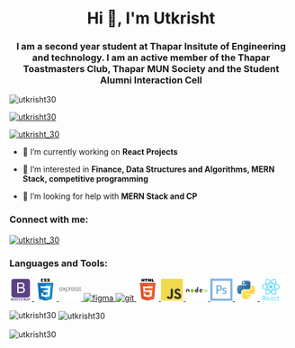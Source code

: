 <h1 align="center">Hi 👋, I'm Utkrisht</h1>
<h3 align="center">I am a second year student at Thapar Insitute of Engineering and technology. I am an active member of the Thapar Toastmasters Club, Thapar MUN Society and the Student Alumni Interaction Cell</h3>

<p align="left"> <img src="https://komarev.com/ghpvc/?username=utkrisht30&label=Profile%20views&color=0e75b6&style=flat" alt="utkrisht30" /> </p>

<p align="left"> <a href="https://github.com/ryo-ma/github-profile-trophy"><img src="https://github-profile-trophy.vercel.app/?username=utkrisht30" alt="utkrisht30" /></a> </p>

<p align="left"> <a href="https://twitter.com/utkrisht_30" target="blank"><img src="https://img.shields.io/twitter/follow/utkrisht_30?logo=twitter&style=for-the-badge" alt="utkrisht_30" /></a> </p>

- 🔭 I’m currently working on **React Projects**

- 👯 I’m interested in **Finance, Data Structures and Algorithms, MERN Stack, competitive programming**

- 🤝 I’m looking for help with **MERN Stack and CP**

<h3 align="left">Connect with me:</h3>
<p align="left">
<a href="https://twitter.com/utkrisht_30" target="blank"><img align="center" src="https://raw.githubusercontent.com/rahuldkjain/github-profile-readme-generator/master/src/images/icons/Social/twitter.svg" alt="utkrisht_30" height="30" width="40" /></a>
</p>

<h3 align="left">Languages and Tools:</h3>
<p align="left"> <a href="https://getbootstrap.com" target="_blank"> <img src="https://raw.githubusercontent.com/devicons/devicon/master/icons/bootstrap/bootstrap-plain-wordmark.svg" alt="bootstrap" width="40" height="40"/> </a> <a href="https://www.w3schools.com/css/" target="_blank"> <img src="https://raw.githubusercontent.com/devicons/devicon/master/icons/css3/css3-original-wordmark.svg" alt="css3" width="40" height="40"/> </a> <a href="https://expressjs.com" target="_blank"> <img src="https://raw.githubusercontent.com/devicons/devicon/master/icons/express/express-original-wordmark.svg" alt="express" width="40" height="40"/> </a> <a href="https://www.figma.com/" target="_blank"> <img src="https://www.vectorlogo.zone/logos/figma/figma-icon.svg" alt="figma" width="40" height="40"/> </a> <a href="https://git-scm.com/" target="_blank"> <img src="https://www.vectorlogo.zone/logos/git-scm/git-scm-icon.svg" alt="git" width="40" height="40"/> </a> <a href="https://www.w3.org/html/" target="_blank"> <img src="https://raw.githubusercontent.com/devicons/devicon/master/icons/html5/html5-original-wordmark.svg" alt="html5" width="40" height="40"/> </a> <a href="https://developer.mozilla.org/en-US/docs/Web/JavaScript" target="_blank"> <img src="https://raw.githubusercontent.com/devicons/devicon/master/icons/javascript/javascript-original.svg" alt="javascript" width="40" height="40"/> </a> <a href="https://nodejs.org" target="_blank"> <img src="https://raw.githubusercontent.com/devicons/devicon/master/icons/nodejs/nodejs-original-wordmark.svg" alt="nodejs" width="40" height="40"/> </a> <a href="https://www.photoshop.com/en" target="_blank"> <img src="https://raw.githubusercontent.com/devicons/devicon/master/icons/photoshop/photoshop-line.svg" alt="photoshop" width="40" height="40"/> </a> <a href="https://www.python.org" target="_blank"> <img src="https://raw.githubusercontent.com/devicons/devicon/master/icons/python/python-original.svg" alt="python" width="40" height="40"/> </a> <a href="https://reactjs.org/" target="_blank"> <img src="https://raw.githubusercontent.com/devicons/devicon/master/icons/react/react-original-wordmark.svg" alt="react" width="40" height="40"/> </a> </p>

<p><img align="left" src="https://github-readme-stats.vercel.app/api/top-langs?username=utkrisht30&show_icons=true&locale=en&layout=compact" alt="utkrisht30" /></p>

<p>&nbsp;<img align="center" src="https://github-readme-stats.vercel.app/api?username=utkrisht30&show_icons=true&locale=en" alt="utkrisht30" /></p>

<p><img align="center" src="https://github-readme-streak-stats.herokuapp.com/?user=utkrisht30&" alt="utkrisht30" /></p>
